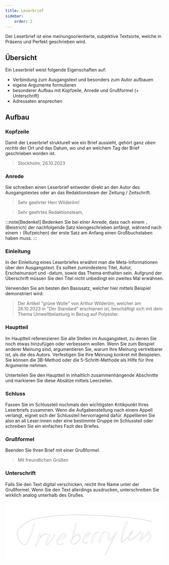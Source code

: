 ```yaml
---
title: Leserbrief
sidebar:
    order: 2
---
```


Der Leserbrief ist eine meinungsorientierte, subjektive Textsorte, welche in Präsens und Perfekt geschrieben wird.

## Übersicht

Ein Leserbrief weist folgende Eigenschaften auf:

-   Verbindung zum Ausgangstext und besonders zum Autor aufbauen
-   eigene Argumente formulieren
-   besonderer Aufbau mit Kopfzeile, Anrede und Grußformel (+ Unterschrift)
-   Adressaten ansprechen

## Aufbau

### Kopfzeile

Damit der Leserbrief strukturell wie ein Brief aussieht, gehört ganz _oben rechts_ der Ort und das Datum, wo und an welchem Tag der Brief geschrieben worden ist.

> Stockholm, 26.10.2023

### Anrede

Sie schreiben einen Leserbrief entweder direkt an den Autor des Ausgangstextes oder an das Redaktionsteam der Zeitung / Zeitschrift.

> Sehr geehrter Herr Wilderöm!

> Sehr geehrtes Redaktionsteam,

:::note[Bedenke!]
Bedenken Sie bei einer Anrede, dass nach einem `,` (Beistrich) der nachfolgende Satz kleingeschrieben anfängt, während nach einem `!` (Rufzeichen) der erste Satz am Anfang einen Großbuchstaben haben muss.
:::

### Einleitung

In der Einleitung eines Leserbriefes erwähnt man die Meta-Informationen über den Ausgangstext. Es sollten zumindestens Titel, Autor, Erscheinunsort und -datum, sowie das Thema enthalten sein. Aufgrund der Überschrift müssen Sie den Titel nicht unbedingt ein zweites Mal erwähnen.

Verwenden Sie am besten den Basissatz, welcher hier mittels Beispiel demonstriert wird:

> Der Artikel "grüne Wolle" von Arthur Wilderöm, welcher am 26.10.2023 in "Der Standard" erschienen ist, beschäftigt sich mit dem Thema Umweltbelastung in Bezug auf Polyester.

### Hauptteil

Im Hauptteil referenzieren Sie alle Stellen im Ausgangstext, zu denen Sie noch etwas hinzufügen oder verbessern wollen. Wenn Sie zum Beispiel anderer Meinung sind, argumentieren Sie, warum Ihre Meinung vertretbarer ist, als die des Autors. Verfestigen Sie Ihre Meinung konkret mit Beispielen. Sie können die 3B-Method oder die 5-Schritt-Methode als Hilfe für Ihre Argumente nehmen.

Unterteilen Sie den Hauptteil in inhaltlich zusammenhängende Abschnitte und markieren Sie diese Absätze mittels Leerzeilen.

### Schluss

Fassen Sie im Schlussteil nochmals den wichtigsten Kritikpunkt Ihres Leserbriefs zusammen. Wenn die Aufgabenstellung nach einem Appell verlangt, eignet sich der Schlussteil hervorragend dafür. Appellieren Sie also an all Leser:innen oder eine bestimmte Gruppe im Schlussteil oder schreiben Sie ein einfaches Fazit des Briefes.

### Grußformel

Beenden Sie Ihren Brief mit einer Grußformel.

> Mit freundlichen Grüßen

### Unterschrift

Falls Sie den Text digital verschicken, reicht Ihre Name unter der Grußformel. Wenn Sie den Text allerdings ausdrucken, unterschreiben Sie wirklich analog unterhalb des Grußes.

![Signature](../../../../../assets/Deutsch/Signature_white.png)
